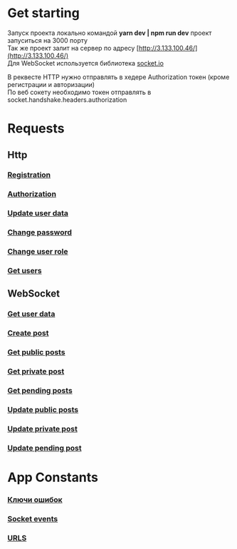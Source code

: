 # Get starting
Запуск проекта локально командой **yarn dev | npm run dev** проект запуситься на 3000 порту <br>
Так же проект залит на сервер по адресу [http://3.133.100.46/](http://3.133.100.46/) <br>
Для WebSocket используется библиотека [socket.io](https://socket.io/) <br>

В реквесте HTTP нужно отправлять в хедере Authorization токен (кроме регистрации и авторизации) <br>
По веб сокету необходимо токен отправлять в socket.handshake.headers.authorization <br>

# Requests 

## Http
### [Registration](https://github.com/Alex-M1/creative-notes-backend-express/blob/posts/docs/Http.md#registration)
### [Authorization](https://github.com/Alex-M1/creative-notes-backend-express/blob/posts/docs/Http.md#authorization)
### [Update user data ](https://github.com/Alex-M1/creative-notes-backend-express/blob/posts/docs/Http.md#update-user-data)
### [Change password ](https://github.com/Alex-M1/creative-notes-backend-express/blob/posts/docs/Http.md#change-password)
### [Change user role ](https://github.com/Alex-M1/creative-notes-backend-express/blob/posts/docs/Http.md#change-user-role)
### [Get users ](https://github.com/Alex-M1/creative-notes-backend-express/blob/posts/docs/Http.md#get-users)
## WebSocket 
### [Get user data](https://github.com/Alex-M1/creative-notes-backend-express/blob/posts/docs/WebSocket.md#get-user-data)
### [Create post](https://github.com/Alex-M1/creative-notes-backend-express/blob/posts/docs/WebSocket.md#create-post)
### [Get public posts](https://github.com/Alex-M1/creative-notes-backend-express/blob/posts/docs/WebSocket.md#get-public-posts)
### [Get private post](https://github.com/Alex-M1/creative-notes-backend-express/blob/posts/docs/WebSocket.md#get-private-post)
### [Get pending posts](https://github.com/Alex-M1/creative-notes-backend-express/blob/posts/docs/WebSocket.md#get-pending-posts)
### [Update public posts](https://github.com/Alex-M1/creative-notes-backend-express/blob/posts/docs/WebSocket.md#update-public-posts)
### [Update private post](https://github.com/Alex-M1/creative-notes-backend-express/blob/posts/docs/WebSocket.md#update-private-post)
### [Update pending post](https://github.com/Alex-M1/creative-notes-backend-express/blob/posts/docs/WebSocket.md#request-6)

# App Constants 
 ### [Ключи ошибок](https://github.com/Alex-M1/creative-notes-backend-express/blob/posts/docs/APP_CONSTNTS.md#%D0%BA%D0%BB%D1%8E%D1%87%D0%B8-%D0%BE%D1%88%D0%B8%D0%B1%D0%BE%D0%BA)
 ### [Socket events](https://github.com/Alex-M1/creative-notes-backend-express/blob/posts/docs/APP_CONSTNTS.md#socket-events)
 ### [URLS](https://github.com/Alex-M1/creative-notes-backend-express/blob/posts/docs/APP_CONSTNTS.md#urls)

